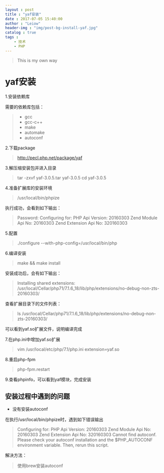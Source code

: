 ```yaml
---
layout : post
title : "yaf安装"
date : 2017-07-05 15:40:00
author : "Leiow"
header-img : "img/post-bg-install-yaf.jpg"
catalog : true
tags : 
    - 技术
    - PHP
---
```


> This is my own way

# yaf安装

1.安装依赖库

需要的依赖库包括：

> - gcc
> - gcc-c++
> - make
> - automake
> - autoconf


2.下载package

> http://pecl.php.net/package/yaf

3.解压缩安装包并进入目录

> tar -zxvf yaf-3.0.5.tar yaf-3.0.5
> cd yaf-3.0.5

4.准备扩展库的安装环境

> /usr/local/bin/phpize

执行成功，会看到如下输出：
> Password:
Configuring for:
PHP Api Version:         20160303
Zend Module Api No:      20160303
Zend Extension Api No:   320160303

5.配置

> ./configure --with-php-config=/usr/local/bin/php

6.编译安装

> make && make install

安装成功后，会有如下输出：

> Installing shared extensions:     /usr/local/Cellar/php71/7.1.6_18/lib/php/extensions/no-debug-non-zts-20160303/

查看扩展目录下的文件列表：

> ls /usr/local/Cellar/php71/7.1.6_18/lib/php/extensions/no-debug-non-zts-20160303/

可以看到yaf.so扩展文件，说明编译完成

7.在php.ini中增加yaf.so扩展

> vim /usr/local/etc/php/7.1/php.ini
> extension=yaf.so

8.重启php-fpm

> php-fpm.restart

9.查看phpinfo，可以看到yaf模块，完成安装

## 安装过程中遇到的问题

- 没有安装autoconf

在执行/usr/local/bin/phpize时，遇到如下错误输出

> Configuring for:
PHP Api Version:         20160303
Zend Module Api No:      20160303
Zend Extension Api No:   320160303
Cannot find autoconf. Please check your autoconf installation and the
$PHP_AUTOCONF environment variable. Then, rerun this script.

解决方法：

> 使用brew安装autoconf


